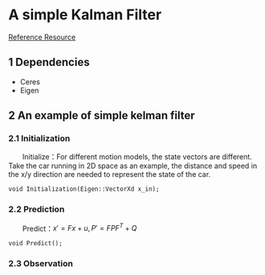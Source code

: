 # A simple Kalman Filter
[Reference Resource](https://mp.weixin.qq.com/s?__biz=MzI1NjkxOTMyNQ==&mid=2247486367&idx=1&sn=809b181e9cb54d3f268e065fe31b8071&chksm=ea1e19eddd6990fba657edbcc7545aa1119b7043c046af830f19046f64ae0ce4e162a5d3129c&scene=0&xtrack=1&pass_ticket=PSlzXdpUytcU33%2BWx4gDvi88GIydoLGIDxBPfIlALrlsV7ZRl%2FvmntH6nspPadlp#rd)

## 1 Dependencies
- Ceres
- Eigen

## 2 An example of simple kelman filter
### 2.1 Initialization
&emsp;&emsp;Initialize：For different motion models, the state vectors are different. Take the car running in 2D space as an example, the distance and speed in the x/y direction are needed to represent the state of the car.
```
void Initialization(Eigen::VectorXd x_in);
```

### 2.2 Prediction
&emsp;&emsp;Predict：$x'=Fx+u, P'=FPF^T+Q$
```
void Predict();
```

### 2.3 Observation

